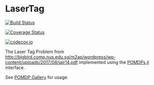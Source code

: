 # LaserTag

[![Build Status](https://travis-ci.org/JuliaPOMDP/LaserTag.jl.svg?branch=master)](https://travis-ci.org/JuliaPOMDP/LaserTag.jl)

[![Coverage Status](https://coveralls.io/repos/JuliaPOMDP/LaserTag.jl/badge.svg?branch=master&service=github)](https://coveralls.io/github/JuliaPOMDP/LaserTag.jl?branch=master)

[![codecov.io](http://codecov.io/github/JuliaPOMDP/LaserTag.jl/coverage.svg?branch=master)](http://codecov.io/github/JuliaPOMDP/LaserTag.jl?branch=master)

The Laser Tag Problem from http://bigbird.comp.nus.edu.sg/m2ap/wordpress/wp-content/uploads/2017/08/jair14.pdf implemented using the [POMDPs.jl](https://github.com/JuliaPOMDP/POMDPs.jl) interface.

See [POMDP Gallery](https://github.com/JuliaPOMDP/POMDPGallery.jl#lasertag) for usage.
